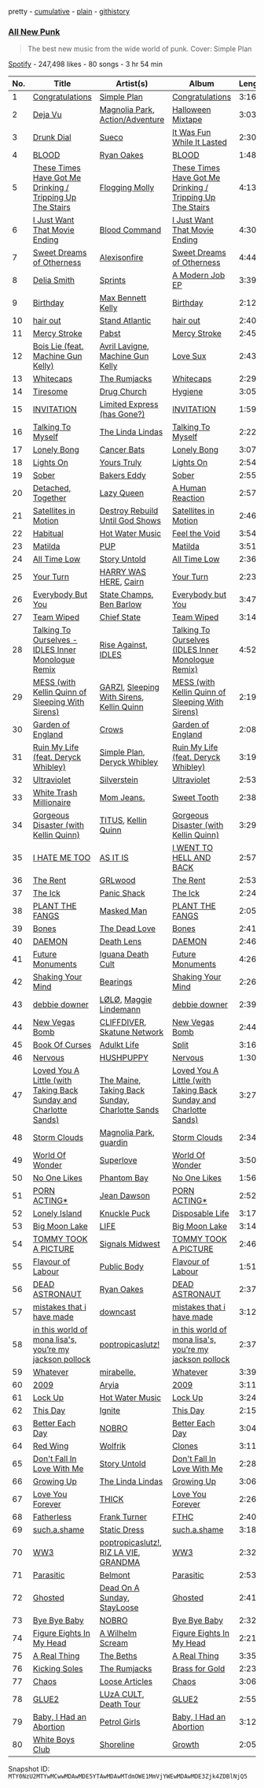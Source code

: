 pretty - [cumulative](/playlists/cumulative/37i9dQZF1DX0KpeLFwA3tO.md) - [plain](/playlists/plain/37i9dQZF1DX0KpeLFwA3tO) - [githistory](https://github.githistory.xyz/mackorone/spotify-playlist-archive/blob/main/playlists/plain/37i9dQZF1DX0KpeLFwA3tO)

### [All New Punk](https://open.spotify.com/playlist/37i9dQZF1DX0KpeLFwA3tO)

> The best new music from the wide world of punk\. Cover: Simple Plan

[Spotify](https://open.spotify.com/user/spotify) - 247,498 likes - 80 songs - 3 hr 54 min

| No. | Title | Artist(s) | Album | Length |
|---|---|---|---|---|
| 1 | [Congratulations](https://open.spotify.com/track/4KegQTOlL9MRctg4JIeVUl) | [Simple Plan](https://open.spotify.com/artist/2p4FqHnazRucYQHyDCdBrJ) | [Congratulations](https://open.spotify.com/album/2N32BE9xsjUyzQ2jfOPAyq) | 3:16 |
| 2 | [Deja Vu](https://open.spotify.com/track/6cQh27zqYMbNo55cDY2Amx) | [Magnolia Park](https://open.spotify.com/artist/7B76SsfzG0wWk1WEvGzCmY), [Action/Adventure](https://open.spotify.com/artist/7uBCPmZFHJzrQDlxHNsFwF) | [Halloween Mixtape](https://open.spotify.com/album/1Defrb5hnuVq7ZnSBtxlRy) | 3:03 |
| 3 | [Drunk Dial](https://open.spotify.com/track/5W0EeQs0I6luvjUM0ZXAuN) | [Sueco](https://open.spotify.com/artist/4iDroUFo89Y7YBsdDTBmTD) | [It Was Fun While It Lasted](https://open.spotify.com/album/0d2livswZ7Q3puCCJCE0Ge) | 2:30 |
| 4 | [BLOOD](https://open.spotify.com/track/0D2jBBZcsedncHQcO6FGoh) | [Ryan Oakes](https://open.spotify.com/artist/4l43uAIHyF5VzgonMKVkg7) | [BLOOD](https://open.spotify.com/album/1CGWtH3bwXd21ClTFC0kUL) | 1:48 |
| 5 | [These Times Have Got Me Drinking / Tripping Up The Stairs](https://open.spotify.com/track/47AK0542IdPkD4pMbynDxg) | [Flogging Molly](https://open.spotify.com/artist/5kQGFREO5FzMBMsAO3cEtj) | [These Times Have Got Me Drinking / Tripping Up The Stairs](https://open.spotify.com/album/3OFS3PgFrKOz3cKfQ4S8Vx) | 4:13 |
| 6 | [I Just Want That Movie Ending](https://open.spotify.com/track/26wbsjbBrWrEDGWsuMNXGk) | [Blood Command](https://open.spotify.com/artist/4WfUbvICLrqPW9rzuNGS1f) | [I Just Want That Movie Ending](https://open.spotify.com/album/1hLNThy6I1yvXw0bCBsTwm) | 4:30 |
| 7 | [Sweet Dreams of Otherness](https://open.spotify.com/track/02AtE63KsG9iYLaznzv2aM) | [Alexisonfire](https://open.spotify.com/artist/53RsXctnNmj9oKXvcbvzI2) | [Sweet Dreams of Otherness](https://open.spotify.com/album/5z9liNsv9Mnuhj7HSNWv1g) | 4:44 |
| 8 | [Delia Smith](https://open.spotify.com/track/740y38LGyr6gNETQSlKRoW) | [Sprints](https://open.spotify.com/artist/27nD8P491xX8UzG3j01eIY) | [A Modern Job EP](https://open.spotify.com/album/0IZwGu5IVwpP4b6aCDs3zp) | 3:39 |
| 9 | [Birthday](https://open.spotify.com/track/4neGom5qBXNpZinJ6hCcjw) | [Max Bennett Kelly](https://open.spotify.com/artist/5DrrFAKP5lAFBaDw9oKZel) | [Birthday](https://open.spotify.com/album/2faO53SnnPd2ZUtpuvJsZH) | 2:12 |
| 10 | [hair out](https://open.spotify.com/track/0lRlsjGhgUDCjJzz3RjwNb) | [Stand Atlantic](https://open.spotify.com/artist/1W2Fv4YUnjC8hx2qQd6fGh) | [hair out](https://open.spotify.com/album/2mkGeTROsTphs5nrVRYJ82) | 2:40 |
| 11 | [Mercy Stroke](https://open.spotify.com/track/45Me6oIEz4AlHq7E8cNfcF) | [Pabst](https://open.spotify.com/artist/72fLLt8HNxQ2VwCbYFxQCD) | [Mercy Stroke](https://open.spotify.com/album/2gIICHzjGClgUbObjPauqK) | 2:45 |
| 12 | [Bois Lie \(feat\. Machine Gun Kelly\)](https://open.spotify.com/track/2lHktSigIAZqf7BkA7NRS7) | [Avril Lavigne](https://open.spotify.com/artist/0p4nmQO2msCgU4IF37Wi3j), [Machine Gun Kelly](https://open.spotify.com/artist/6TIYQ3jFPwQSRmorSezPxX) | [Love Sux](https://open.spotify.com/album/7hH7rqTATIJ9DaYwWEdNLb) | 2:43 |
| 13 | [Whitecaps](https://open.spotify.com/track/0Hc9ikYkhjxSwAd4groPxN) | [The Rumjacks](https://open.spotify.com/artist/0w2KUuMj7dvP8dV4tzoltd) | [Whitecaps](https://open.spotify.com/album/5ys000sFJpsTuGsvpvql1D) | 2:29 |
| 14 | [Tiresome](https://open.spotify.com/track/720uwDE0qE7yUDhUvUOCsj) | [Drug Church](https://open.spotify.com/artist/6q4AmzK3GzCuEzkurnYuEQ) | [Hygiene](https://open.spotify.com/album/7o7dfudZfiankIzcfXXamT) | 3:05 |
| 15 | [INVITATION](https://open.spotify.com/track/5UeAFjIxgay5XnbfhaJ0hq) | [Limited Express \(has Gone?\)](https://open.spotify.com/artist/3yp3XG3JRa5Y4xJ2I1DSzs) | [INVITATION](https://open.spotify.com/album/4ZifRxvNe7VyUx2puhgVXP) | 1:59 |
| 16 | [Talking To Myself](https://open.spotify.com/track/3YVG2OfBF5ov6sl2NE2rkL) | [The Linda Lindas](https://open.spotify.com/artist/13dTrWNNrnZ3AkgNyQNKP5) | [Talking To Myself](https://open.spotify.com/album/6JSEuzJCBvazkD8Ewi7Yxt) | 2:22 |
| 17 | [Lonely Bong](https://open.spotify.com/track/47K38vCbe8Rl3FyvocpPUi) | [Cancer Bats](https://open.spotify.com/artist/10YNQq86z4shHwDSymTyWc) | [Lonely Bong](https://open.spotify.com/album/2NT4UiwdYqk9nXyCs9O9jn) | 3:07 |
| 18 | [Lights On](https://open.spotify.com/track/6Zso89XLC6YJ1700gS3Uty) | [Yours Truly](https://open.spotify.com/artist/76NpRNEWMaNdOudixwOPRo) | [Lights On](https://open.spotify.com/album/4n44z6ARpgXWSkzlbzj48G) | 2:54 |
| 19 | [Sober](https://open.spotify.com/track/5trFqaSXEVsKk0dH3XeEQb) | [Bakers Eddy](https://open.spotify.com/artist/5jfNarQg6Z53zgEOzsDswD) | [Sober](https://open.spotify.com/album/6cSdm63mgMvJJ7iStrfhlb) | 2:55 |
| 20 | [Detached, Together](https://open.spotify.com/track/4RhgMKBlTptDBNXlAAU0Wh) | [Lazy Queen](https://open.spotify.com/artist/1U9zqBUEcScanms647YanK) | [A Human Reaction](https://open.spotify.com/album/2xI2LTSOB837dPnPLwXcx4) | 2:57 |
| 21 | [Satellites in Motion](https://open.spotify.com/track/4MaiSzPktcmSRLieq54dAe) | [Destroy Rebuild Until God Shows](https://open.spotify.com/artist/6XjXff8FNS5CqpF8dVAtoo) | [Satellites in Motion](https://open.spotify.com/album/5Uy5NdsvHtmJz4vfsJNydz) | 2:46 |
| 22 | [Habitual](https://open.spotify.com/track/2G7KOokR015FKnTp75gujf) | [Hot Water Music](https://open.spotify.com/artist/4dmaYARGTCpChLhHBdr3ff) | [Feel the Void](https://open.spotify.com/album/1Nz4Ufkp2AZRR1giNkbp5J) | 3:54 |
| 23 | [Matilda](https://open.spotify.com/track/08eLqv5sm19e85WMxbAyHR) | [PUP](https://open.spotify.com/artist/6A7uqgC2N1nUhrCLAytHxN) | [Matilda](https://open.spotify.com/album/2yFqpP5uMDXyhxBxmE3nFQ) | 3:51 |
| 24 | [All Time Low](https://open.spotify.com/track/2doVrBF6j5OVmMLBRUUlY1) | [Story Untold](https://open.spotify.com/artist/0BOXARfvlX6FdiyMJUUn1Z) | [All Time Low](https://open.spotify.com/album/3b7ouHo79oaBpEnrI2BHqx) | 2:36 |
| 25 | [Your Turn](https://open.spotify.com/track/3CvH1OoTxZCSrGTGJTKjoM) | [HARRY WAS HERE](https://open.spotify.com/artist/5ztMBMGr4A0rCnBPUWErBP), [Cairn](https://open.spotify.com/artist/6KxIsdPhNIBjLcChkonQsv) | [Your Turn](https://open.spotify.com/album/6H0dHLT0ZCo2Gymy5Fey59) | 2:23 |
| 26 | [Everybody But You](https://open.spotify.com/track/0OjhULGHagMRAQNjJQlesU) | [State Champs](https://open.spotify.com/artist/1qqdO7xMptucPDMopsOdkr), [Ben Barlow](https://open.spotify.com/artist/79SZgK0iRDlLJpsH7mSvNC) | [Everybody but You](https://open.spotify.com/album/36kZTm9kqSjuu1nb32IAAA) | 3:47 |
| 27 | [Team Wiped](https://open.spotify.com/track/4t8KBQPNXnG2yTocRBY6GI) | [Chief State](https://open.spotify.com/artist/3BgSkC40Vy5XIcu6MKIYv5) | [Team Wiped](https://open.spotify.com/album/006plkHev0cnvEcQv295gt) | 3:14 |
| 28 | [Talking To Ourselves \- IDLES Inner Monologue Remix](https://open.spotify.com/track/3tCihDQBzsGFRtfIn3KPG6) | [Rise Against](https://open.spotify.com/artist/6Wr3hh341P84m3EI8qdn9O), [IDLES](https://open.spotify.com/artist/75mafsNqNE1WSEVxIKuY5C) | [Talking To Ourselves \(IDLES Inner Monologue Remix\)](https://open.spotify.com/album/1QXOX0l2HAa7ekuS9QtPpe) | 4:52 |
| 29 | [MESS \(with Kellin Quinn of Sleeping With Sirens\)](https://open.spotify.com/track/2sPlAS5w8wpAfbxL3l2Ljr) | [GARZI](https://open.spotify.com/artist/0w6YVGViQHcgC3eyc8LxUv), [Sleeping With Sirens](https://open.spotify.com/artist/3N8Hy6xQnQv1F1XCiyGQqA), [Kellin Quinn](https://open.spotify.com/artist/3M9XAM57a4qFz3v6Lq27t2) | [MESS \(with Kellin Quinn of Sleeping With Sirens\)](https://open.spotify.com/album/7tyN1gptSZOcv1PPELd7vU) | 2:19 |
| 30 | [Garden of England](https://open.spotify.com/track/2MK4t1CYvNpguCnHgqeYOx) | [Crows](https://open.spotify.com/artist/5LFuHlM7fW3xnIyBsDrGfn) | [Garden of England](https://open.spotify.com/album/0mtGJwV52ytiFEV7nxwVbu) | 2:08 |
| 31 | [Ruin My Life \(feat\. Deryck Whibley\)](https://open.spotify.com/track/0HBJYdY4dsF6vd7xqLLWxH) | [Simple Plan](https://open.spotify.com/artist/2p4FqHnazRucYQHyDCdBrJ), [Deryck Whibley](https://open.spotify.com/artist/4qJK4cVUMM04auRU8oa4bf) | [Ruin My Life \(feat\. Deryck Whibley\)](https://open.spotify.com/album/0ff0J1jhzWqDJDv5Cv03Dp) | 3:19 |
| 32 | [Ultraviolet](https://open.spotify.com/track/33x3Y8oLC0rpAIwACzdyyN) | [Silverstein](https://open.spotify.com/artist/1Tsag5J854qxeOo2apszug) | [Ultraviolet](https://open.spotify.com/album/2MWqoKEtRYGanPzg05WKHS) | 2:53 |
| 33 | [White Trash Millionaire](https://open.spotify.com/track/4Vt4vfcqBtOT9MT9GtWiXP) | [Mom Jeans.](https://open.spotify.com/artist/6PsktPFR0UZptKdSqmlS5h) | [Sweet Tooth](https://open.spotify.com/album/2vMWoMKeyq9m1xIghMKkaL) | 2:38 |
| 34 | [Gorgeous Disaster \(with Kellin Quinn\)](https://open.spotify.com/track/0ywL6WN8yfduAdpspvZ2mw) | [TITUS](https://open.spotify.com/artist/20U0ZkzluaLiHuPaG6eGRd), [Kellin Quinn](https://open.spotify.com/artist/3M9XAM57a4qFz3v6Lq27t2) | [Gorgeous Disaster \(with Kellin Quinn\)](https://open.spotify.com/album/7iFubPKSOGh3Eb1eqf0Qau) | 3:29 |
| 35 | [I HATE ME TOO](https://open.spotify.com/track/52K4NbHU3E2KvVxwKpAGUm) | [AS IT IS](https://open.spotify.com/artist/3IXtskFMls8KXRipcIJT9y) | [I WENT TO HELL AND BACK](https://open.spotify.com/album/0C9MH7ojRpjgfFJ5CNiEZu) | 2:57 |
| 36 | [The Rent](https://open.spotify.com/track/61aNP3upsNJMLRdWf8Mj5v) | [GRLwood](https://open.spotify.com/artist/0yrzVTuk6PgF51NYgfgKXe) | [The Rent](https://open.spotify.com/album/7ctFtUf0RzsBUNzOIkl1kL) | 2:53 |
| 37 | [The Ick](https://open.spotify.com/track/4MDIlCEBHpZlWcXFeRgRmF) | [Panic Shack](https://open.spotify.com/artist/26HCuM5PamldoaHII5Ifxc) | [The Ick](https://open.spotify.com/album/4PzRazseCb13gFDs1uXczT) | 2:24 |
| 38 | [PLANT THE FANGS](https://open.spotify.com/track/6AKsTbsS7RJ3oBBlmrkss4) | [Masked Man](https://open.spotify.com/artist/4au9pcYGXtv2fPYbMa6wg5) | [PLANT THE FANGS](https://open.spotify.com/album/3xKtJyeWidxEkuZ1KC5AIl) | 2:05 |
| 39 | [Bones](https://open.spotify.com/track/0mjdhNsbHL8ZkY9ZlYKqjI) | [The Dead Love](https://open.spotify.com/artist/0G2ShWwCGT5aGubowNDk2N) | [Bones](https://open.spotify.com/album/6PHUR1v2nc0nH5IVfgtZyb) | 2:41 |
| 40 | [DAEMON](https://open.spotify.com/track/6z2vZ2TyVT2jeCm7sxuDPU) | [Death Lens](https://open.spotify.com/artist/4WqVsCKvGiqrgF9v27Dsa8) | [DAEMON](https://open.spotify.com/album/1ZzmlC1ZtshIf4OgTmuEwY) | 2:46 |
| 41 | [Future Monuments](https://open.spotify.com/track/6GdpJH4VWJSPLtSi7VHBuL) | [Iguana Death Cult](https://open.spotify.com/artist/3krOZK9c8q5QOdt9QSdEV8) | [Future Monuments](https://open.spotify.com/album/7AoJhm8JXyO3Qrd7vtG3Pe) | 4:26 |
| 42 | [Shaking Your Mind](https://open.spotify.com/track/7kTg2JxsgHLWjavcl1dPEf) | [Bearings](https://open.spotify.com/artist/0qpDBxRgLp6g0k2esJlUDn) | [Shaking Your Mind](https://open.spotify.com/album/3WKrQ041ZovsJcb8K4rpD9) | 2:26 |
| 43 | [debbie downer](https://open.spotify.com/track/6VTzauIrG2hjKtKFYFJfMT) | [LØLØ](https://open.spotify.com/artist/5MjcGshMggPgIHinIUDaX0), [Maggie Lindemann](https://open.spotify.com/artist/0uGk2czvcpWQA383Im6ajf) | [debbie downer](https://open.spotify.com/album/4jxtbLNDuxXJwXk8D9EhS6) | 2:39 |
| 44 | [New Vegas Bomb](https://open.spotify.com/track/7LeJL3mcZPkUlx9lpgWRL5) | [CLIFFDIVER](https://open.spotify.com/artist/3yYFfLWWw90qPAloqOGM7x), [Skatune Network](https://open.spotify.com/artist/7Gas5IrI1Y8PSrJPyRkwtC) | [New Vegas Bomb](https://open.spotify.com/album/7aoEMaN8AglA4KP1Pq8Aoq) | 2:44 |
| 45 | [Book Of Curses](https://open.spotify.com/track/0UsmHgJqLUvVBuFKyqB1VL) | [Adulkt Life](https://open.spotify.com/artist/66eBmk1nmbCCt0HE1VANWW) | [Split](https://open.spotify.com/album/7MjkIhfjC2XLpOtGqPYzny) | 3:16 |
| 46 | [Nervous](https://open.spotify.com/track/3JaI7w5XQuJni4fX03MZIb) | [HUSHPUPPY](https://open.spotify.com/artist/40OzWU8bIYirFgmNSy6qct) | [Nervous](https://open.spotify.com/album/3qLRGWTOndzbYgUDi2kd85) | 1:30 |
| 47 | [Loved You A Little \(with Taking Back Sunday and Charlotte Sands\)](https://open.spotify.com/track/0IPKskRI33eRXjUhNUr9b5) | [The Maine](https://open.spotify.com/artist/4o0pNHbyj36LPvukNqEug0), [Taking Back Sunday](https://open.spotify.com/artist/24XtlMhEMNdi822vi0MhY1), [Charlotte Sands](https://open.spotify.com/artist/2cAXhrWAztXGwk6r15ibW2) | [Loved You A Little \(with Taking Back Sunday and Charlotte Sands\)](https://open.spotify.com/album/2tgx0FJj6dtx3GzTm1Jbbd) | 3:27 |
| 48 | [Storm Clouds](https://open.spotify.com/track/1rfuc7NQutRDLD2qz8L1PC) | [Magnolia Park](https://open.spotify.com/artist/7B76SsfzG0wWk1WEvGzCmY), [guardin](https://open.spotify.com/artist/6zqcGQ6MH6yetBUoquMnL7) | [Storm Clouds](https://open.spotify.com/album/666obAJKsm1ClwuJsGtP4v) | 2:34 |
| 49 | [World Of Wonder](https://open.spotify.com/track/19lfArN96qKhhyrwLB1FP1) | [Superlove](https://open.spotify.com/artist/33esp5UFKcRpxcR4Xo0Sne) | [World Of Wonder](https://open.spotify.com/album/14DRZSJOa3ldtqmuqTd2OG) | 3:50 |
| 50 | [No One Likes](https://open.spotify.com/track/2y3SabOKYmQOs1rPVuYuKq) | [Phantom Bay](https://open.spotify.com/artist/5WyFLIEQF4woWGUmgfyg7v) | [No One Likes](https://open.spotify.com/album/1kpfkqWwZNs0cYyOYoHOpr) | 1:56 |
| 51 | [PORN ACTING\*](https://open.spotify.com/track/1lu1qW0KFaYUv2cQJl71ok) | [Jean Dawson](https://open.spotify.com/artist/7vNNmjV14SKQzlQAEg0BXP) | [PORN ACTING\*](https://open.spotify.com/album/7eZvZ7wgGD2dwL6n0Vatrk) | 2:52 |
| 52 | [Lonely Island](https://open.spotify.com/track/0l0hy8NAZPk5qCzS2UTgu6) | [Knuckle Puck](https://open.spotify.com/artist/5ABfpj7Z00wfPiv2uW4MFm) | [Disposable Life](https://open.spotify.com/album/5gqYeI142C7UdF0eD8ZRLi) | 3:17 |
| 53 | [Big Moon Lake](https://open.spotify.com/track/2qlBuPhhaeO1QIAyPjwtrU) | [LIFE](https://open.spotify.com/artist/2NWimAynlyqVUWD4YnJHlC) | [Big Moon Lake](https://open.spotify.com/album/2upoEnydOlq3ZKPTLIqRrX) | 3:14 |
| 54 | [TOMMY TOOK A PICTURE](https://open.spotify.com/track/09AL4W5rR6pqo6ljrSpAOC) | [Signals Midwest](https://open.spotify.com/artist/16AdioxYOukoGrCeLV9QGF) | [TOMMY TOOK A PICTURE](https://open.spotify.com/album/4nPAjMPwRyacsRTQ42spJa) | 2:46 |
| 55 | [Flavour of Labour](https://open.spotify.com/track/1VV5snpdIp2NG4InNcYIAe) | [Public Body](https://open.spotify.com/artist/0afEu0n4WzBeNOdyjfBU6X) | [Flavour of Labour](https://open.spotify.com/album/46pjlwjSU4X6Uqo48Sgwdf) | 1:51 |
| 56 | [DEAD ASTRONAUT](https://open.spotify.com/track/2hym6qBXvGwg0VnI7HuZot) | [Ryan Oakes](https://open.spotify.com/artist/4l43uAIHyF5VzgonMKVkg7) | [DEAD ASTRONAUT](https://open.spotify.com/album/5EXQvM0YJmhdqaU0lBXG4A) | 2:37 |
| 57 | [mistakes that i have made](https://open.spotify.com/track/4AwLl6rRG10VrvWQxMMrCj) | [downcast](https://open.spotify.com/artist/1LAZFjhdVWpuV15E7OyrGf) | [mistakes that i have made](https://open.spotify.com/album/4W6O0zh23EyWLcuWqD9s5f) | 3:12 |
| 58 | [in this world of mona lisa's, you’re my jackson pollock](https://open.spotify.com/track/33K0eJS7ZdLAZFtxv2UaU8) | [poptropicaslutz!](https://open.spotify.com/artist/08DN8ZbOSeuTELiQjc4Jl8) | [in this world of mona lisa's, you’re my jackson pollock](https://open.spotify.com/album/7kRSzOYu9ec2E4w40wTEPy) | 2:37 |
| 59 | [Whatever](https://open.spotify.com/track/4oph3xtlI5BoMsnVnCM7eg) | [mirabelle.](https://open.spotify.com/artist/5TMUjYIR8pxt2p1JIJeEl0) | [Whatever](https://open.spotify.com/album/3HD0RvWMTqj9nx7qydGc38) | 3:39 |
| 60 | [2009](https://open.spotify.com/track/0hyjxXkT5neqnNmJUVjtD4) | [Aryia](https://open.spotify.com/artist/3pWE3vAZ06uBBPsmguhCz2) | [2009](https://open.spotify.com/album/59ZhsyVbxiKkuKm0vUK65d) | 3:11 |
| 61 | [Lock Up](https://open.spotify.com/track/1wiRoLw8Q4DrBZBccCJbMv) | [Hot Water Music](https://open.spotify.com/artist/4dmaYARGTCpChLhHBdr3ff) | [Lock Up](https://open.spotify.com/album/0tAMIeGBYkNJYtbYJp2R0Q) | 3:24 |
| 62 | [This Day](https://open.spotify.com/track/0O3a4afzE8XX4fBPxZFMgp) | [Ignite](https://open.spotify.com/artist/48ErVeccMDF5UiHA4TdGWr) | [This Day](https://open.spotify.com/album/03KTsxpRk9Na5n1g8D6akw) | 2:15 |
| 63 | [Better Each Day](https://open.spotify.com/track/3Mdx0JOsOWRI76zIwZKEyL) | [NOBRO](https://open.spotify.com/artist/5Tomvwat8AxMGd2ewkDNPs) | [Better Each Day](https://open.spotify.com/album/35XWKWnRUNK5w3ievzNtPc) | 3:04 |
| 64 | [Red Wing](https://open.spotify.com/track/5bZMw4BXuxEgjXH1anAMUA) | [Wolfrik](https://open.spotify.com/artist/6Yyr4z6ZKxZu9y3Wa0Vs2o) | [Clones](https://open.spotify.com/album/5gUhgvoU6u50Seadl0Bk5K) | 3:11 |
| 65 | [Don't Fall In Love With Me](https://open.spotify.com/track/14U3GHjvw3Bk9HDeEBdrur) | [Story Untold](https://open.spotify.com/artist/0BOXARfvlX6FdiyMJUUn1Z) | [Don't Fall In Love With Me](https://open.spotify.com/album/5IQldAUzw7BjWe6fcg163u) | 2:28 |
| 66 | [Growing Up](https://open.spotify.com/track/027uWCaOfVFzShwCQoqVjY) | [The Linda Lindas](https://open.spotify.com/artist/13dTrWNNrnZ3AkgNyQNKP5) | [Growing Up](https://open.spotify.com/album/3Ewo9h706OFEl6r4WSuEfa) | 3:06 |
| 67 | [Love You Forever](https://open.spotify.com/track/74P29isjvkWKam9RH3VIqx) | [THICK](https://open.spotify.com/artist/3y6q4JBOyyoETYPw1yHYli) | [Love You Forever](https://open.spotify.com/album/1Dhav3eZHLNgwZhtoxpz72) | 2:26 |
| 68 | [Fatherless](https://open.spotify.com/track/0QfugNC25vn2PiFsUaEauO) | [Frank Turner](https://open.spotify.com/artist/27M9shmwhIjRo7WntpT9Rp) | [FTHC](https://open.spotify.com/album/22KVoZ7EmeN7pAbWjb5FeH) | 2:40 |
| 69 | [such.a.shame](https://open.spotify.com/track/04NGTMGRH8GmDMOvTuRZ6R) | [Static Dress](https://open.spotify.com/artist/1Lqdsv7Ff4GNq9PM3Yd0vi) | [such.a.shame](https://open.spotify.com/album/7rfZBUbE3cfxXXPW9haLxw) | 3:18 |
| 70 | [WW3](https://open.spotify.com/track/7cL0pp1OpgcAUQfS2CsQ23) | [poptropicaslutz!](https://open.spotify.com/artist/08DN8ZbOSeuTELiQjc4Jl8), [RIZ LA VIE](https://open.spotify.com/artist/0QkgnHpxSCOYdTnhUR9S5k), [GRANDMA](https://open.spotify.com/artist/2eYwIt8heUiqcnd0Tmkizk) | [WW3](https://open.spotify.com/album/27Q8KrXPXir8nSlqZfMB7h) | 2:32 |
| 71 | [Parasitic](https://open.spotify.com/track/43VYmVsIQNj4QZiYLllWjx) | [Belmont](https://open.spotify.com/artist/6hxiY0CFXTibGUtp8TdCxp) | [Parasitic](https://open.spotify.com/album/4uqJ2DZKrSZc6Yz2n6mCRn) | 2:53 |
| 72 | [Ghosted](https://open.spotify.com/track/3n8PwxvqoHsohTXhKCoeCc) | [Dead On A Sunday](https://open.spotify.com/artist/2y19rzmHIF4YOLHm7AW0pl), [StayLoose](https://open.spotify.com/artist/6kyUfziWP8ydAsKzyXsC83) | [Ghosted](https://open.spotify.com/album/1Wuhd5cCCiGIPlNgYmihi0) | 2:41 |
| 73 | [Bye Bye Baby](https://open.spotify.com/track/2NjwdiM3Bv0AfWT7JDM6UO) | [NOBRO](https://open.spotify.com/artist/5Tomvwat8AxMGd2ewkDNPs) | [Bye Bye Baby](https://open.spotify.com/album/2PBHqIKDVODI3qiNgOhBBZ) | 2:32 |
| 74 | [Figure Eights In My Head](https://open.spotify.com/track/4pBHHWqn3Su6vqNPt5w9sJ) | [A Wilhelm Scream](https://open.spotify.com/artist/6v7mkDKyZ50l4Jiqwx2JLg) | [Figure Eights In My Head](https://open.spotify.com/album/2U1bSRxngaxbxzc1vNhNaB) | 2:21 |
| 75 | [A Real Thing](https://open.spotify.com/track/5cHFMi5m8FTcYOjzgzmXt1) | [The Beths](https://open.spotify.com/artist/7DjwIxbe8kpw4pqnzAMoin) | [A Real Thing](https://open.spotify.com/album/53IuAG6Mqh2iMjI3b1ithn) | 3:35 |
| 76 | [Kicking Soles](https://open.spotify.com/track/2urkZbZWKYQ2gLMuGPOLqo) | [The Rumjacks](https://open.spotify.com/artist/0w2KUuMj7dvP8dV4tzoltd) | [Brass for Gold](https://open.spotify.com/album/5JGOnZNGITakM9gDfqLgBh) | 2:23 |
| 77 | [Chaos](https://open.spotify.com/track/7iAue4sPIFYxbWLsPLyHqO) | [Loose Articles](https://open.spotify.com/artist/07NWIkIKcZnWWmebfHcOxT) | [Chaos](https://open.spotify.com/album/0flAFOXNfYloq2KK4mQn0m) | 3:06 |
| 78 | [GLUE2](https://open.spotify.com/track/5LGHsa3tFfcM6qc1gUkrhy) | [LUzA CULT](https://open.spotify.com/artist/3PNeM7iJ589do6dmOP26IT), [Death Tour](https://open.spotify.com/artist/08ET100WDKcE5HzPSWBJYg) | [GLUE2](https://open.spotify.com/album/0usqoonogsd5ZvTfS7myJM) | 2:55 |
| 79 | [Baby, I Had an Abortion](https://open.spotify.com/track/5ilQi9gYgFQohJ5olmtigL) | [Petrol Girls](https://open.spotify.com/artist/7dEx5Gii91YpvTOzrrvx5L) | [Baby, I Had an Abortion](https://open.spotify.com/album/0MmQCI3aQdUXVAfN2q67V7) | 3:12 |
| 80 | [White Boys Club](https://open.spotify.com/track/7dAG2BCaz2fZQZoHQBH07i) | [Shoreline](https://open.spotify.com/artist/7xEYYE03vzoSMyC2AVRnD0) | [Growth](https://open.spotify.com/album/67C8VTP0JnMp3uYzVf09od) | 2:05 |

Snapshot ID: `MTY0NzU2MTYwMCwwMDAwMDE5YTAwMDAwMTdmOWE1MmVjYWEwMDAwMDE3Zjk4ZDBlNjQ5`